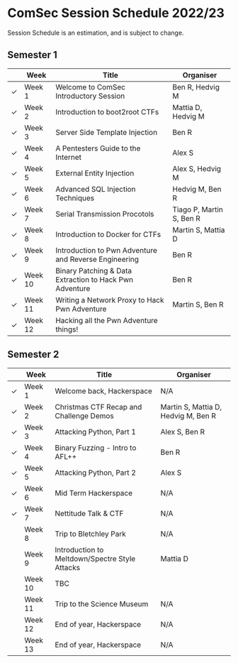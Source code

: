 # ComSec Session Schedule 2022/23


Session Schedule is an estimation, and is subject to change.

## Semester 1

|         | Week    | Title                                                   | Organiser                |
|---------|---------|---------------------------------------------------------|--------------------------|
| &check; | Week 1  | Welcome to ComSec Introductory Session                  | Ben R, Hedvig M          |
| &check; | Week 2  | Introduction to boot2root CTFs                          | Mattia D, Hedvig M       |
| &check; | Week 3  | Server Side Template Injection                          | Ben R                    |
| &check; | Week 4  | A Pentesters Guide to the Internet                      | Alex S                   |
| &check; | Week 5  | External Entity Injection                               | Alex S, Hedvig M         |
| &check; | Week 6  | Advanced SQL Injection Techniques                       | Hedvig M, Ben R          |
| &check; | Week 7  | Serial Transmission Procotols                           | Tiago P, Martin S, Ben R |
| &check; | Week 8  | Introduction to Docker for CTFs                         | Martin S, Mattia D       |
| &check; | Week 9  | Introduction to Pwn Adventure and Reverse Engineering   | Ben R                    |
| &check; | Week 10 | Binary Patching & Data Extraction to Hack Pwn Adventure | Ben R                    |
| &check; | Week 11 | Writing a Network Proxy to Hack Pwn Adventure           | Martin S, Ben R          |
| &check; | Week 12 | Hacking all the Pwn Adventure things!                   |                          |


## Semester 2

|         | Week    | Title                                          | Organiser                           |
|---------|---------|------------------------------------------------|-------------------------------------|
| &check; | Week 1  | Welcome back, Hackerspace                      | N/A                                 |
| &check; | Week 2  | Christmas CTF Recap and Challenge Demos        | Martin S, Mattia D, Hedvig M, Ben R |
| &check; | Week 3  | Attacking Python, Part 1                       | Alex S, Ben R                       |
| &check; | Week 4  | Binary Fuzzing - Intro to AFL++                | Ben R                               |
| &check; | Week 5  | Attacking Python, Part 2                       | Alex S                              |
| &check; | Week 6  | Mid Term Hackerspace                           | N/A                                 |
| &check; | Week 7  | Nettitude Talk & CTF                           | N/A                                 |
|         | Week 8  | Trip to Bletchley Park                         | N/A                                 |
|         | Week 9  | Introduction to Meltdown/Spectre Style Attacks | Mattia D                            |
|         | Week 10 | TBC                                            |                                     |
|         | Week 11 | Trip to the Science Museum                     | N/A                                 |
|         | Week 12 | End of year, Hackerspace                       | N/A                                 |
|         | Week 13 | End of year, Hackerspace                       | N/A                                 |

